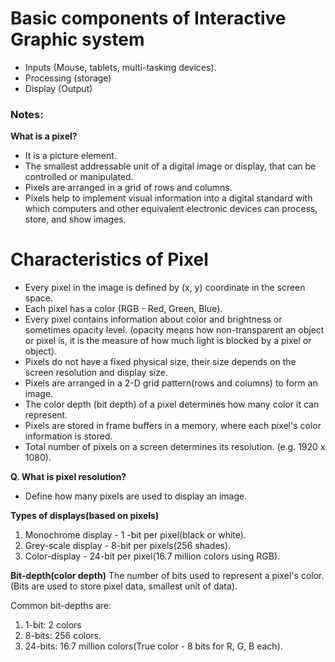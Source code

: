 # Basic components of Interactive Graphic system
- Inputs (Mouse, tablets, multi-tasking devices).
- Processing (storage)
- Display (Output)


### Notes:
**What is a pixel?**
- It is a picture element.
- The smallest addressable unit of a digital image or display, that can be controlled or manipulated.
- Pixels are arranged in a grid of rows and columns.
- Pixels help to implement visual information into a digital standard with which computers and other equivalent electronic devices can process, store, and show images.


# Characteristics of Pixel
- Every pixel in the image is defined by (x, y) coordinate in the screen space.
- Each pixel has a color (RGB - Red, Green, Blue).
- Every pixel contains information about color and brightness or sometimes opacity level. (opacity means how non-transparent an object or pixel is, it is the measure of how much light is blocked by a pixel or object).
- Pixels do not have a fixed physical size, their size depends on the screen resolution and display size.
- Pixels are arranged in a 2-D grid pattern(rows and columns) to form an  image.
- The color depth (bit depth) of a pixel determines how many color it can represent.
- Pixels are stored in frame buffers in a memory, where each pixel's color information is stored.
- Total number of pixels on a screen determines its resolution. (e.g. 1920 x 1080).

**Q. What is pixel resolution?**
- Define how many pixels are used to display an image.

**Types of displays(based on pixels)**
1. Monochrome display - 1 -bit per pixel(black or white).
2. Grey-scale display - 8-bit per pixels(256 shades).
3. Color-display - 24-bit per pixel(16.7 million colors using RGB).

**Bit-depth(color depth)**
The number of bits used to represent a pixel's color. (Bits are used to store pixel data, smallest unit of data).

Common bit-depths are:
1. 1-bit: 2 colors
2. 8-bits: 256 colors.
3. 24-bits: 16.7 million colors(True color - 8 bits for R, G, B each).